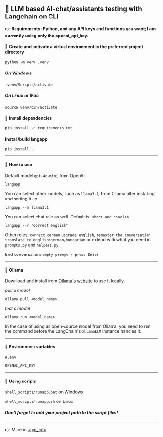 ## 🌱 LLM based AI-chat/assistants testing with Langchain on CLI

:point_right: __Requirements: Python, and any API keys and functions you want; I am currently using only the openai_api_key.__

#### :small_blue_diamond: Create and activate a virtual environment in the preferred project directory
```
python -m venv .venv
```
##### On Windows
```
.venv/Scripts/activate
```
##### On Linux or Mac
```
source venv/bin/activate
```
#### :small_blue_diamond: Install dependencies
```
pip install -r requirements.txt
```
#### Install/build langapp
```
pip install .
```
---
#### :small_blue_diamond: How to use
Default model `gpt-4o-mini` from OpenAI.
```
langapp
```
You can select other models, such as `llama3.1`, from Ollama after installing and setting it up.
```
langapp --m llama3.1
```
You can select chat role as well. Default is: `short and concise`
```
langapp --r "correct english"
```
Other roles: `correct german` `upgrade english`, `remaster the conversation` `translate to english/german/hungarian` or extend with what you need in `prompts.py` and `helpers.py`.

End conversation: `empty prompt / press Enter`

---

#### :small_blue_diamond: Ollama
Download and install from [Ollama's website](https://ollama.com/download) to use it locally.

_pull a model_
```
ollama pull <model_name>
```
_test a model_
```
ollama run <model_name>
```
In the case of using an open-source model from Ollama, you need to run the command before the LangChain's `OllamaLLM` instance handles it.

---

#### :small_blue_diamond: Environment variables
```
#.env

OPENAI_API_KEY
```

---
#### :small_blue_diamond: Using scripts

`shell_scripts/runapp.bat` on Windows

`shell_scripts/runapp.sh` on Linux

##### Don't forget to add your project path to the script files!

---
:point_right: More in [.app_info](https://github.com/grbeno/langchain-cmd/blob/main/.app_info)
